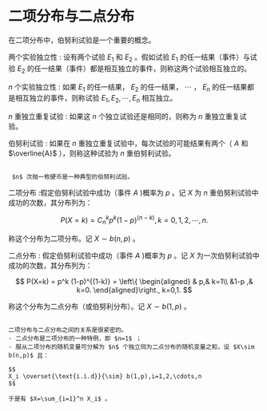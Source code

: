 #  二项分布与二点分布

在二项分布中，伯努利试验是一个重要的概念。

两个实验独立性
: 设有两个试验 $E_1$ 和 $E_2$ 。假如试验 $E_1$ 的任一结果（事件）与试验 $E_2$ 的任一结果（事件）都是相互独立的事件，则称这两个试验相互独立的。

 $n$ 个实验独立性
: 如果 $E_1$ 的任一结果， $E_2$ 的任一结果， $\cdots$ ， $E_n$ 的任一结果都是相互独立的事件，则称试验 $E_1,E_2,\cdots,E_n$ 相互独立。

 $n$ 重独立重复试验
: 如果这 $n$ 个独立试验还是相同的，则称为 $n$ 重独立重复试验。

伯努利试验
: 如果在 $n$ 重独立重复试验中，每次试验的可能结果有两个（ $A$ 和 $\overline{A}$ ），则称这种试验为 $n$ 重伯努利试验。

```{prf:remark} 

 $n$ 次抛一枚硬币是一种典型的伯努利试验。
```

二项分布
:假定伯努利试验中成功（事件 $A$ )概率为 $p$ 。记 $X$ 为 $n$ 重伯努利试验中成功的次数，其分布列为：

$$
P(X=k) = C_n^k p^k (1-p)^{(n-k)}, k=0,1,2,\cdots,n.
$$

称这个分布为二项分布。记 $X\sim b(n,p)$ 。

二点分布
: 假定伯努利试验中成功（事件 $A$ )概率为 $p$ 。记 $X$ 为一次伯努利试验中成功的次数，其分布列为：

$$
P(X=k) =  p^k (1-p)^{(1-k)} = \left\{
\begin{aligned}
 &   p,& k=1\\ 
 &1-p ,& k=0.
\end{aligned}\right., k=0,1.
$$

称这个分布为二点分布（或伯努利分布）。记 $X\sim b(1,p)$ 。

```{prf:remark}

二项分布与二点分布之间的关系是很紧密的。
- 二点分布是二项分布的一种特例，即 $n=1$ ；
- 服从二项分布的随机变量可分解为 $n$ 个独立同为二点分布的随机变量之和，设 $X\sim b(n,p)$ 且：

$$
X_i \overset{\text{i.i.d}}{\sim} b(1,p),i=1,2,\cdots,n
$$

于是有 $X=\sum_{i=1}^n X_i$ 。
```










